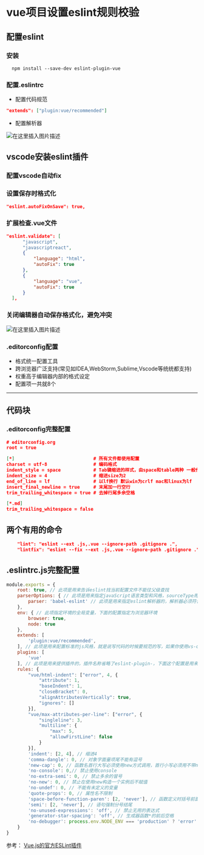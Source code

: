 # vue项目设置eslint规则校验

## 配置eslint
### 安装

  ```
    npm install --save-dev eslint-plugin-vue
  ```
###	配置.eslintrc
  - 配置代码规范
  ``` json
  "extends": ["plugin:vue/recommended"]
  ```

  - 配置解析器

  ![在这里插入图片描述](https://img-blog.csdnimg.cn/20190813143851308.png)

## vscode安装eslint插件

### 配置vscode自动fix

###	设置保存时格式化
  ``` json
  "eslint.autoFixOnSave": true,
  ```
### 扩展检查.vue文件
  ``` json
  "eslint.validate": [
        "javascript",
        "javascriptreact",
        {
            "language": "html",
            "autoFix": true
        },
        {
            "language": "vue",
            "autoFix": true
        }
    ],
  ```
###	关闭编辑器自动保存格式化，避免冲突
![在这里插入图片描述](https://img-blog.csdnimg.cn/20190813144442461.png?x-oss-process=image/watermark,type_ZmFuZ3poZW5naGVpdGk,shadow_10,text_aHR0cHM6Ly9ibG9nLmNzZG4ubmV0L2E4NzI1NTg1,size_16,color_FFFFFF,t_70)
### .editorconfig配置
- 	格式统一配置工具
-	跨浏览器广泛支持(常见如IDEA,WebStorm,Sublime,Vscode等统统都支持)
-	权重高于编辑器内部的格式设定
-	配置项一共就8个

----
## 代码块
### .editorconfig完整配置
	

``` json
# editorconfig.org
root = true

[*]                             # 所有文件都使用配置
charset = utf-8                 # 编码格式
indent_style = space            # Tab键缩进的样式，由space和table两种 一般代码中是space
indent_size = 4                 # 缩进size为2
end_of_line = lf                # 以lf换行 默认win为crlf mac和linux为lf
insert_final_newline = true     # 末尾加一行空行
trim_trailing_whitespace = true # 去掉行尾多余空格

[*.md]
trim_trailing_whitespace = false

```

## 两个有用的命令
``` json
    "lint": "eslint --ext .js,.vue --ignore-path .gitignore .",
    "lintfix": "eslint --fix --ext .js,.vue --ignore-path .gitignore .",
```

## .eslintrc.js完整配置
``` js
module.exports = {
    root: true, // 此项是用来告诉eslint找当前配置文件不能往父级查找
    parserOptions: { // 此项是用来指定javaScript语言类型和风格，sourceType用来指定js导入的方式，默认是script，此处设置为module，指某块导入方式
        parser: 'babel-eslint' // 此项是用来指定eslint解析器的，解析器必须符合规则，babel-eslint解析器是对babel解析器的包装使其与ESLint解析
    },
    env: { // 此项指定环境的全局变量，下面的配置指定为浏览器环境
        browser: true,
        node: true
    },
    extends: [
        'plugin:vue/recommended',
    ], // 此项是用来配置标准的js风格，就是说写代码的时候要规范的写，如果你使用vs-code我觉得应该可以避免出错
    plugins: [
        'vue'
    ], // 此项是用来提供插件的，插件名称省略了eslint-plugin-，下面这个配置是用来规范html的
    rules: {
        "vue/html-indent": ["error", 4, {
            "attribute": 1,
            "baseIndent": 1,
            "closeBracket": 0,
            "alignAttributesVertically": true,
            "ignores": []
        }],
        "vue/max-attributes-per-line": ["error", {
            "singleline": 3,
            "multiline": {
                "max": 5,
                "allowFirstLine": false
            }
        }],
        'indent': [2, 4], // 缩进4
        'comma-dangle': 0, // 对象字面量项尾不能有逗号
        'new-cap': 0, // 函数名首行大写必须使用new方式调用，首行小写必须用不带new方式调用
        'no-console': 0,// 禁止使用console
        'no-extra-semi': 0, // 禁止多余的冒号
        'no-new': 0, // 禁止在使用new构造一个实例后不赋值
        'no-undef': 0, // 不能有未定义的变量
        'quote-props': 0, // 属性名不限制
        'space-before-function-paren': [2, 'never'], // 函数定义时括号前面要不要有空格
        'semi': [2, 'never'], // 语句强制分号结尾
        'no-unused-expressions': 'off', // 禁止无用的表达式
        'generator-star-spacing': 'off', // 生成器函数*的前后空格
        'no-debugger': process.env.NODE_ENV === 'production' ? 'error' : 'off' // 禁止使用debugger
    }
}

```


参考：
[Vue.js的官方ESLint插件](https://eslint.vuejs.org/)
